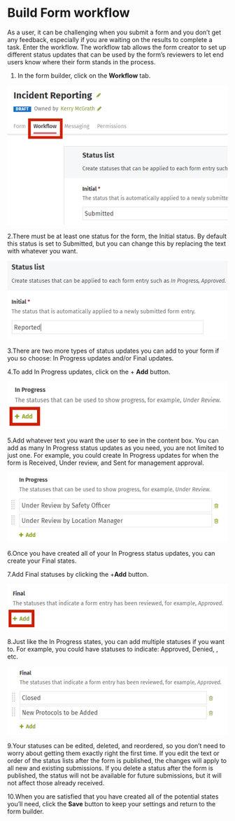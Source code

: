 # Build Form workflow



As a user, it can be challenging when you submit a form and you don’t get any feedback, especially if you are waiting on the results to complete a task. Enter the workflow. The workflow tab allows the form creator to set up different status updates that can be used by the form’s reviewers to let end users know where their form stands in the process.

1. In the form builder, click on the **Workflow** tab.  

![](../../../.gitbook/assets/1%20%2867%29.png)

2.There must be at least one status for the form, the Initial status. By default this status is set to Submitted, but you can change this by replacing the text with whatever you want.

![](../../../.gitbook/assets/2%20%2857%29.png)



3.There are two more types of status updates you can add to your form if you so choose: In Progress updates and/or Final updates.

4.To add In Progress updates, click on the + **Add** button.

![](../../../.gitbook/assets/4%20%2852%29.png)

5.Add whatever text you want the user to see in the content box. You can add as many In Progress status updates as you need, you are not limited to just one. For example, you could create In Progress updates for when the form is Received, Under review, and Sent for management approval.

![](../../../.gitbook/assets/5%20%2814%29.png)



6.Once you have created all of your In Progress status updates, you can create your Final states.

7.Add Final statuses by clicking the +**Add** button.

![](../../../.gitbook/assets/6%20%2822%29.png)

8.Just like the In Progress states, you can add multiple statuses if you want to. For example, you could have statuses to indicate: Approved, Denied, , etc.

![](../../../.gitbook/assets/7%20%2810%29.png)



9.Your statuses can be edited, deleted, and reordered, so you don’t need to worry about getting them exactly right the first time. If you edit the text or order of the status lists after the form is published, the changes will apply to all new and existing submissions. If you delete a status after the form is published, the status will not be available for future submissions, but it will not affect those already received.

10.When you are satisfied that you have created all of the potential states you’ll need, click the **Save** button to keep your settings and return to the form builder.

